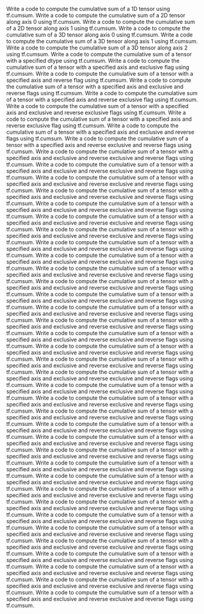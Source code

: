 Write a code to compute the cumulative sum of a 1D tensor using tf.cumsum.
Write a code to compute the cumulative sum of a 2D tensor along axis 0 using tf.cumsum.
Write a code to compute the cumulative sum of a 2D tensor along axis 1 using tf.cumsum.
Write a code to compute the cumulative sum of a 3D tensor along axis 0 using tf.cumsum.
Write a code to compute the cumulative sum of a 3D tensor along axis 1 using tf.cumsum.
Write a code to compute the cumulative sum of a 3D tensor along axis 2 using tf.cumsum.
Write a code to compute the cumulative sum of a tensor with a specified dtype using tf.cumsum.
Write a code to compute the cumulative sum of a tensor with a specified axis and exclusive flag using tf.cumsum.
Write a code to compute the cumulative sum of a tensor with a specified axis and reverse flag using tf.cumsum.
Write a code to compute the cumulative sum of a tensor with a specified axis and exclusive and reverse flags using tf.cumsum.
Write a code to compute the cumulative sum of a tensor with a specified axis and reverse exclusive flag using tf.cumsum.
Write a code to compute the cumulative sum of a tensor with a specified axis and exclusive and reverse exclusive flags using tf.cumsum.
Write a code to compute the cumulative sum of a tensor with a specified axis and reverse exclusive flag using tf.cumsum.
Write a code to compute the cumulative sum of a tensor with a specified axis and exclusive and reverse flags using tf.cumsum.
Write a code to compute the cumulative sum of a tensor with a specified axis and reverse exclusive and reverse flags using tf.cumsum.
Write a code to compute the cumulative sum of a tensor with a specified axis and exclusive and reverse exclusive and reverse flags using tf.cumsum.
Write a code to compute the cumulative sum of a tensor with a specified axis and exclusive and reverse exclusive and reverse flags using tf.cumsum.
Write a code to compute the cumulative sum of a tensor with a specified axis and exclusive and reverse exclusive and reverse flags using tf.cumsum.
Write a code to compute the cumulative sum of a tensor with a specified axis and exclusive and reverse exclusive and reverse flags using tf.cumsum.
Write a code to compute the cumulative sum of a tensor with a specified axis and exclusive and reverse exclusive and reverse flags using tf.cumsum.
Write a code to compute the cumulative sum of a tensor with a specified axis and exclusive and reverse exclusive and reverse flags using tf.cumsum.
Write a code to compute the cumulative sum of a tensor with a specified axis and exclusive and reverse exclusive and reverse flags using tf.cumsum.
Write a code to compute the cumulative sum of a tensor with a specified axis and exclusive and reverse exclusive and reverse flags using tf.cumsum.
Write a code to compute the cumulative sum of a tensor with a specified axis and exclusive and reverse exclusive and reverse flags using tf.cumsum.
Write a code to compute the cumulative sum of a tensor with a specified axis and exclusive and reverse exclusive and reverse flags using tf.cumsum.
Write a code to compute the cumulative sum of a tensor with a specified axis and exclusive and reverse exclusive and reverse flags using tf.cumsum.
Write a code to compute the cumulative sum of a tensor with a specified axis and exclusive and reverse exclusive and reverse flags using tf.cumsum.
Write a code to compute the cumulative sum of a tensor with a specified axis and exclusive and reverse exclusive and reverse flags using tf.cumsum.
Write a code to compute the cumulative sum of a tensor with a specified axis and exclusive and reverse exclusive and reverse flags using tf.cumsum.
Write a code to compute the cumulative sum of a tensor with a specified axis and exclusive and reverse exclusive and reverse flags using tf.cumsum.
Write a code to compute the cumulative sum of a tensor with a specified axis and exclusive and reverse exclusive and reverse flags using tf.cumsum.
Write a code to compute the cumulative sum of a tensor with a specified axis and exclusive and reverse exclusive and reverse flags using tf.cumsum.
Write a code to compute the cumulative sum of a tensor with a specified axis and exclusive and reverse exclusive and reverse flags using tf.cumsum.
Write a code to compute the cumulative sum of a tensor with a specified axis and exclusive and reverse exclusive and reverse flags using tf.cumsum.
Write a code to compute the cumulative sum of a tensor with a specified axis and exclusive and reverse exclusive and reverse flags using tf.cumsum.
Write a code to compute the cumulative sum of a tensor with a specified axis and exclusive and reverse exclusive and reverse flags using tf.cumsum.
Write a code to compute the cumulative sum of a tensor with a specified axis and exclusive and reverse exclusive and reverse flags using tf.cumsum.
Write a code to compute the cumulative sum of a tensor with a specified axis and exclusive and reverse exclusive and reverse flags using tf.cumsum.
Write a code to compute the cumulative sum of a tensor with a specified axis and exclusive and reverse exclusive and reverse flags using tf.cumsum.
Write a code to compute the cumulative sum of a tensor with a specified axis and exclusive and reverse exclusive and reverse flags using tf.cumsum.
Write a code to compute the cumulative sum of a tensor with a specified axis and exclusive and reverse exclusive and reverse flags using tf.cumsum.
Write a code to compute the cumulative sum of a tensor with a specified axis and exclusive and reverse exclusive and reverse flags using tf.cumsum.
Write a code to compute the cumulative sum of a tensor with a specified axis and exclusive and reverse exclusive and reverse flags using tf.cumsum.
Write a code to compute the cumulative sum of a tensor with a specified axis and exclusive and reverse exclusive and reverse flags using tf.cumsum.
Write a code to compute the cumulative sum of a tensor with a specified axis and exclusive and reverse exclusive and reverse flags using tf.cumsum.
Write a code to compute the cumulative sum of a tensor with a specified axis and exclusive and reverse exclusive and reverse flags using tf.cumsum.
Write a code to compute the cumulative sum of a tensor with a specified axis and exclusive and reverse exclusive and reverse flags using tf.cumsum.
Write a code to compute the cumulative sum of a tensor with a specified axis and exclusive and reverse exclusive and reverse flags using tf.cumsum.
Write a code to compute the cumulative sum of a tensor with a specified axis and exclusive and reverse exclusive and reverse flags using tf.cumsum.
Write a code to compute the cumulative sum of a tensor with a specified axis and exclusive and reverse exclusive and reverse flags using tf.cumsum.